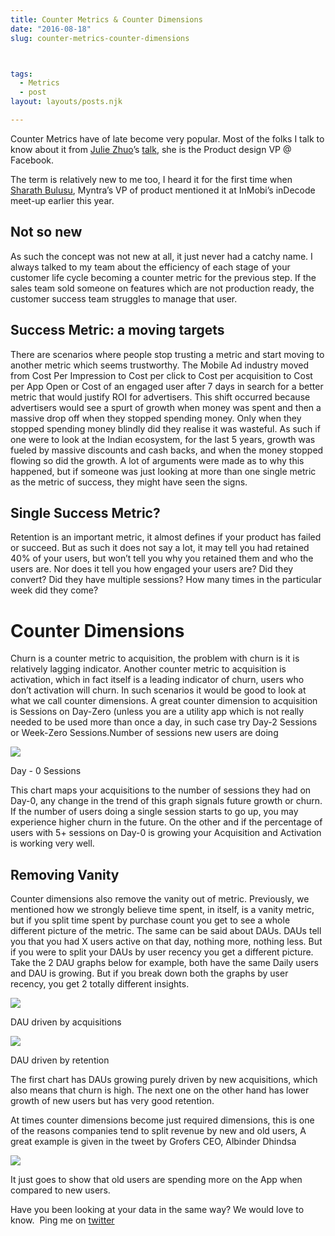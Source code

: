 ```yaml
---
title: Counter Metrics & Counter Dimensions
date: "2016-08-18"
slug: counter-metrics-counter-dimensions



tags: 
  - Metrics 
  - post
layout: layouts/posts.njk

---
```


Counter Metrics have of late become very popular. Most of the folks I talk to know about it from [Julie Zhuo](https://medium.com/u/b8a4e5ae7490?source=post_page-----d8831f725bc7----------------------)’s [talk](https://medium.com/the-year-of-the-looking-glass/building-products-91aa93bea4bb), she is the Product design VP @ Facebook.

The term is relatively new to me too, I heard it for the first time when [Sharath Bulusu](https://medium.com/u/9535d97bf6d7?source=post_page-----d8831f725bc7----------------------), Myntra’s VP of product mentioned it at InMobi’s inDecode meet-up earlier this year.

## Not so new

As such the concept was not new at all, it just never had a catchy name. I always talked to my team about the efficiency of each stage of your customer life cycle becoming a counter metric for the previous step. If the sales team sold someone on features which are not production ready, the customer success team struggles to manage that user.

## Success Metric: a moving targets

There are scenarios where people stop trusting a metric and start moving to another metric which seems trustworthy. The Mobile Ad industry moved from Cost Per Impression to Cost per click to Cost per acquisition to Cost per App Open or Cost of an engaged user after 7 days in search for a better metric that would justify ROI for advertisers. This shift occurred because advertisers would see a spurt of growth when money was spent and then a massive drop off when they stopped spending money. Only when they stopped spending money blindly did they realise it was wasteful. As such if one were to look at the Indian ecosystem, for the last 5 years, growth was fueled by massive discounts and cash backs, and when the money stopped flowing so did the growth. A lot of arguments were made as to why this happened, but if someone was just looking at more than one single metric as the metric of success, they might have seen the signs.

## Single Success Metric?

Retention is an important metric, it almost defines if your product has failed or succeed. But as such it does not say a lot, it may tell you had retained 40% of your users, but won’t tell you why you retained them and who the users are. Nor does it tell you how engaged your users are? Did they convert? Did they have multiple sessions? How many times in the particular week did they come?

# Counter Dimensions

Churn is a counter metric to acquisition, the problem with churn is it is relatively lagging indicator. Another counter metric to acquisition is activation, which in fact itself is a leading indicator of churn, users who don’t activation will churn. In such scenarios it would be good to look at what we call counter dimensions. A great counter dimension to acquisition is Sessions on Day-Zero (unless you are a utility app which is not really needed to be used more than once a day, in such case try Day-2 Sessions or Week-Zero Sessions.Number of sessions new users are doing

![](/assets/counter-metrics-image.png)

Day - 0 Sessions

This chart maps your acquisitions to the number of sessions they had on Day-0, any change in the trend of this graph signals future growth or churn. If the number of users doing a single session starts to go up, you may experience higher churn in the future. On the other and if the percentage of users with 5+ sessions on Day-0 is growing your Acquisition and Activation is working very well.

## Removing Vanity

Counter dimensions also remove the vanity out of metric. Previously, we mentioned how we strongly believe time spent, in itself, is a vanity metric, but if you split time spent by purchase count you get to see a whole different picture of the metric. The same can be said about DAUs. DAUs tell you that you had X users active on that day, nothing more, nothing less. But if you were to split your DAUs by user recency you get a different picture. Take the 2 DAU graphs below for example, both have the same Daily users and DAU is growing. But if you break down both the graphs by user recency, you get 2 totally different insights.

![](/assets/counter-metrics-image-1.png)

DAU driven by acquisitions

![](/assets/counter-metrics-image-2.png)

DAU driven by retention

The first chart has DAUs growing purely driven by new acquisitions, which also means that churn is high. The next one on the other hand has lower growth of new users but has very good retention.

At times counter dimensions become just required dimensions, this is one of the reasons companies tend to split revenue by new and old users, A great example is given in the tweet by Grofers CEO, Albinder Dhindsa

[![](/assets/counter-metrics-image-3.png)](https://twitter.com/albinder/status/716907511928979456)

It just goes to show that old users are spending more on the App when compared to new users.

Have you been looking at your data in the same way? We would love to know.  Ping me on [twitter](http://twitter.com/ravivyas84)
